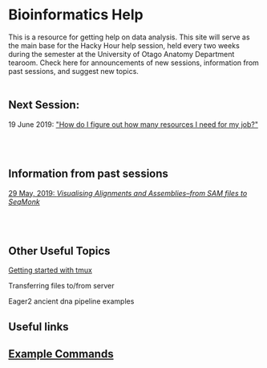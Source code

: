 
# Bioinformatics Help

This is a resource for getting help on data analysis. This site will serve as the main base for the Hacky Hour help session, held every two weeks during the semester at the University of Otago Anatomy Department tearoom. Check here for announcements of new sessions, information from past sessions, and suggest new topics. 
<br/><br/>
## Next Session:

19 June 2019: ["How do I figure out how many resources I need for my job?"](https://github.com/otagomohio/hackyhour/blob/master/sessions/presentations/profiling.pdf)

<br/><br/>
## Information from past sessions

[29 May, 2019: *Visualising Alignments and Assemblies–from SAM files to SeqMonk*](sessions/2019_05_29.md)

<br/><br/>
## Other Useful Topics

[Getting started with tmux](topics/tmux_basics.md)

Transferring files to/from server

Eager2 ancient dna pipeline examples

## Useful links

## [Example Commands](examples/index.md)

